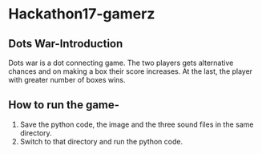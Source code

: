# Hackathon17-gamerz
## Dots War-Introduction

Dots war is a dot connecting game. The two players gets alternative chances and on making a box their score increases.
At the last, the player with greater number of boxes wins.

## How to run the game-

1. Save the python code, the image and the three sound files in the same directory.
2. Switch to that directory and run the python code.
